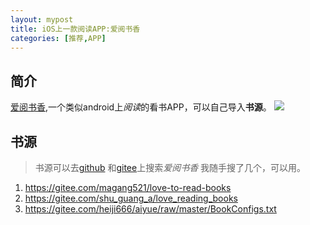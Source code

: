 ```yaml
---
layout: mypost
title: iOS上一款阅读APP:爱阅书香
categories: [推荐,APP]
---
```

## 简介
  
[爱阅书香](https://apps.apple.com/cn/app/id1137819437),一个类似android上*阅读*的看书APP，可以自己导入**书源**。
![](https://i.loli.net/2021/02/03/qTgOhbioSayxJYI.jpg)

## 书源
>书源可以去[github](https://github.com/) 和[gitee](https://gitee.com/)上搜索*爱阅书香*
我随手搜了几个，可以用。
1. https://gitee.com/magang521/love-to-read-books
2. https://gitee.com/shu_guang_a/love_reading_books
3. https://gitee.com/heiji666/aiyue/raw/master/BookConfigs.txt
